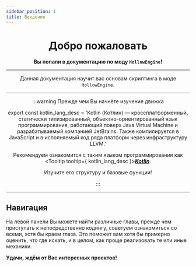 ```yaml
---
sidebar_position: 1
title: Введение
---
```


<div align="center">

# Добро пожаловать

**Вы попали в документацию по моду __`HollowEngine`__!**

<TitleImg id='welcome2' />

---

Данная документация научит вас основам скриптинга в моде `HollowEngine`.

---

:::warning Прежде чем Вы начнёте изучение движка

export const kotlin_lang_desc = 'Kotlin (Ко́тлин) — кроссплатформенный, статически типизированный, объектно-ориентированный язык программирования, работающий поверх Java Virtual Machine и разрабатываемый компанией JetBrains. Также компилируется в JavaScript и в исполняемый код ряда платформ через инфраструктуру LLVM.'

Рекомендуем ознакомится с таким языком программирования как <Tooltip tooltip={ kotlin_lang_desc }>[***Kotlin***](https://kotlinlang.org/)</Tooltip>.

Изучите его структуру и базовые функции!

:::

---

</div>

## Навигация

На левой панели Вы можете найти различные главы, прежде чем приступать к непосредственно кодингу, советуем ознакомиться со всеми, хотя бы краем глаза. Это поможет вам хотя бы примерно оценить, что где искать, и в целом, как проще реализовать те или иные механики.

**Удачи, ждём от Вас интересных проектов!**